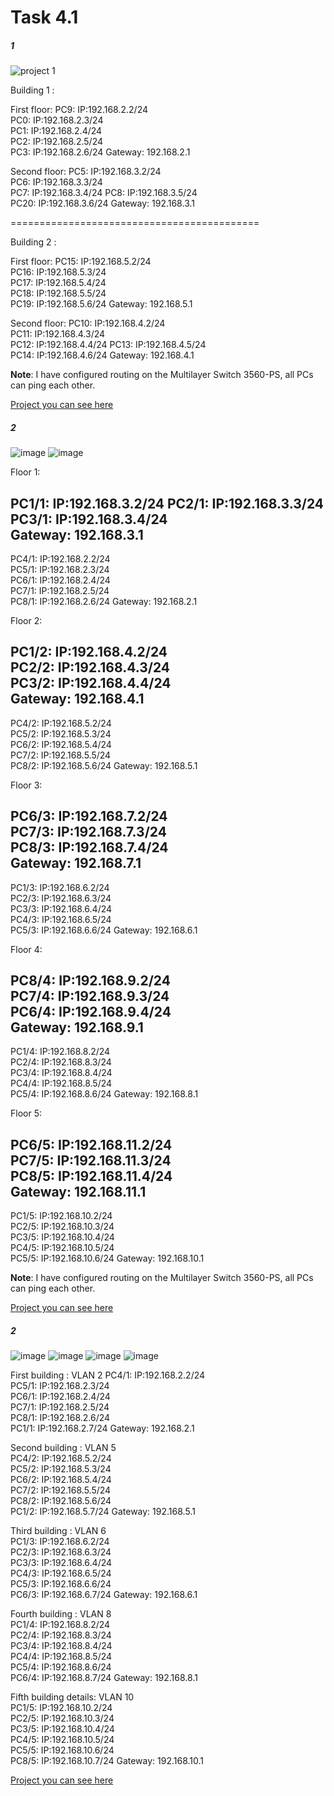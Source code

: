 # Task 4.1


##### 1

![project 1](https://github.com/shizgara/DevOps_online_Rivne_2020Q42021Q1/blob/master/m4/Task%204.2/images/1.png)


Building 1 : 
                                
First floor:
PC9: IP:192.168.2.2/24   
PC0: IP:192.168.2.3/24   
PC1: IP:192.168.2.4/24  
PC2: IP:192.168.2.5/24   
PC3: IP:192.168.2.6/24 
Gateway: 192.168.2.1 
 
Second floor:
PC5: IP:192.168.3.2/24  
PC6: IP:192.168.3.3/24   
PC7: IP:192.168.3.4/24
PC8: IP:192.168.3.5/24   
PC20: IP:192.168.3.6/24
Gateway: 192.168.3.1

===========================================

Building 2 :   
    
First floor:
PC15: IP:192.168.5.2/24   
PC16: IP:192.168.5.3/24   
PC17: IP:192.168.5.4/24     
PC18: IP:192.168.5.5/24   
PC19: IP:192.168.5.6/24
Gateway: 192.168.5.1

Second floor:
PC10: IP:192.168.4.2/24   
PC11: IP:192.168.4.3/24   
PC12: IP:192.168.4.4/24
PC13: IP:192.168.4.5/24   
PC14: IP:192.168.4.6/24
Gateway: 192.168.4.1


**Note**: I have configured routing on the Multilayer Switch 3560-PS, all PCs can ping each other.

[Project you can see here](https://github.com/shizgara/DevOps_online_Rivne_2020Q42021Q1/tree/master/m4/Task%204.2/projects)







##### 2


![image](https://github.com/shizgara/DevOps_online_Rivne_2020Q42021Q1/blob/master/m4/Task%204.2/images/2_1.png)
![image](https://github.com/shizgara/DevOps_online_Rivne_2020Q42021Q1/blob/master/m4/Task%204.2/images/2_2.png)

Floor 1:

PC1/1: IP:192.168.3.2/24
PC2/1: IP:192.168.3.3/24
PC3/1: IP:192.168.3.4/24  
Gateway: 192.168.3.1
-------------------------
PC4/1: IP:192.168.2.2/24   
PC5/1: IP:192.168.2.3/24   
PC6/1: IP:192.168.2.4/24   
PC7/1: IP:192.168.2.5/24   
PC8/1: IP:192.168.2.6/24
Gateway: 192.168.2.1

Floor 2:     
 
PC1/2: IP:192.168.4.2/24   
PC2/2: IP:192.168.4.3/24   
PC3/2: IP:192.168.4.4/24  
Gateway: 192.168.4.1
-------------------------
PC4/2: IP:192.168.5.2/24   
PC5/2: IP:192.168.5.3/24   
PC6/2: IP:192.168.5.4/24   
PC7/2: IP:192.168.5.5/24   
PC8/2: IP:192.168.5.6/24
Gateway: 192.168.5.1

Floor 3:

PC6/3: IP:192.168.7.2/24   
PC7/3: IP:192.168.7.3/24   
PC8/3: IP:192.168.7.4/24  
Gateway: 192.168.7.1
-------------------------
PC1/3: IP:192.168.6.2/24   
PC2/3: IP:192.168.6.3/24   
PC3/3: IP:192.168.6.4/24   
PC4/3: IP:192.168.6.5/24   
PC5/3: IP:192.168.6.6/24
Gateway: 192.168.6.1

Floor 4:

PC8/4: IP:192.168.9.2/24   
PC7/4: IP:192.168.9.3/24   
PC6/4: IP:192.168.9.4/24  
Gateway: 192.168.9.1
-------------------------
PC1/4: IP:192.168.8.2/24   
PC2/4: IP:192.168.8.3/24   
PC3/4: IP:192.168.8.4/24   
PC4/4: IP:192.168.8.5/24   
PC5/4: IP:192.168.8.6/24
Gateway: 192.168.8.1

Floor 5:

PC6/5: IP:192.168.11.2/24   
PC7/5: IP:192.168.11.3/24   
PC8/5: IP:192.168.11.4/24  
Gateway: 192.168.11.1
-------------------------
PC1/5: IP:192.168.10.2/24   
PC2/5: IP:192.168.10.3/24   
PC3/5: IP:192.168.10.4/24   
PC4/5: IP:192.168.10.5/24   
PC5/5: IP:192.168.10.6/24
Gateway: 192.168.10.1

**Note**: I have configured routing on the Multilayer Switch 3560-PS, all PCs can ping each other.

[Project you can see here](https://github.com/shizgara/DevOps_online_Rivne_2020Q42021Q1/tree/master/m4/Task%204.2/projects)



##### 2

![image](https://github.com/shizgara/DevOps_online_Rivne_2020Q42021Q1/blob/master/m4/Task%204.2/images/3_1.png)
![image](https://github.com/shizgara/DevOps_online_Rivne_2020Q42021Q1/blob/master/m4/Task%204.2/images/3_2.png)
![image](https://github.com/shizgara/DevOps_online_Rivne_2020Q42021Q1/blob/master/m4/Task%204.2/images/3_3.png)
![image](https://github.com/shizgara/DevOps_online_Rivne_2020Q42021Q1/blob/master/m4/Task%204.2/images/3_4.png)



First building : VLAN 2
PC4/1: IP:192.168.2.2/24   
PC5/1: IP:192.168.2.3/24   
PC6/1: IP:192.168.2.4/24   
PC7/1: IP:192.168.2.5/24   
PC8/1: IP:192.168.2.6/24  
PC1/1: IP:192.168.2.7/24
Gateway: 192.168.2.1

Second building :   VLAN 5   
PC4/2: IP:192.168.5.2/24   
PC5/2: IP:192.168.5.3/24   
PC6/2: IP:192.168.5.4/24   
PC7/2: IP:192.168.5.5/24   
PC8/2: IP:192.168.5.6/24  
PC1/2: IP:192.168.5.7/24
Gateway: 192.168.5.1

Third building :    VLAN 6  
PC1/3: IP:192.168.6.2/24   
PC2/3: IP:192.168.6.3/24   
PC3/3: IP:192.168.6.4/24   
PC4/3: IP:192.168.6.5/24   
PC5/3: IP:192.168.6.6/24  
PC6/3: IP:192.168.6.7/24
Gateway: 192.168.6.1

Fourth building :    VLAN 8    
PC1/4: IP:192.168.8.2/24   
PC2/4: IP:192.168.8.3/24   
PC3/4: IP:192.168.8.4/24   
PC4/4: IP:192.168.8.5/24   
PC5/4: IP:192.168.8.6/24   
PC6/4: IP:192.168.8.7/24
Gateway: 192.168.8.1

Fifth building details:    VLAN 10    
PC1/5: IP:192.168.10.2/24   
PC2/5: IP:192.168.10.3/24   
PC3/5: IP:192.168.10.4/24   
PC4/5: IP:192.168.10.5/24   
PC5/5: IP:192.168.10.6/24   
PC8/5: IP:192.168.10.7/24
Gateway: 192.168.10.1

[Project you can see here](https://github.com/shizgara/DevOps_online_Rivne_2020Q42021Q1/tree/master/m4/Task%204.2/projects)










